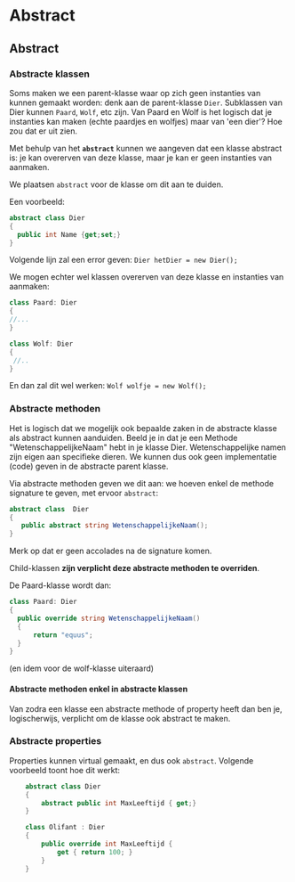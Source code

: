 # Abstract

## Abstract

### Abstracte klassen

Soms maken we een parent-klasse waar op zich geen instanties van kunnen gemaakt worden: denk aan de parent-klasse `Dier`. Subklassen van Dier kunnen `Paard`, `Wolf`, etc zijn. Van Paard en Wolf is het logisch dat je instanties kan maken \(echte paardjes en wolfjes\) maar van 'een dier'? Hoe zou dat er uit zien.

Met behulp van het **`abstract`** kunnen we aangeven dat een klasse abstract is: je kan overerven van deze klasse, maar je kan er geen instanties van aanmaken.

We plaatsen `abstract` voor de klasse om dit aan te duiden.

Een voorbeeld:

```csharp
abstract class Dier
{
  public int Name {get;set;}
}
```

Volgende lijn zal een error geven: `Dier hetDier = new Dier();`

We mogen echter wel klassen overerven van deze klasse en instanties van aanmaken:

```csharp
class Paard: Dier
{
//...
}

class Wolf: Dier
{
 //..
}
```

En dan zal dit wel werken: `Wolf wolfje = new Wolf();`

### Abstracte methoden

Het is logisch dat we mogelijk ook bepaalde zaken in de abstracte klasse als abstract kunnen aanduiden. Beeld je in dat je een Methode "WetenschappelijkeNaam" hebt in je klasse Dier. Wetenschappelijke namen zijn eigen aan specifieke dieren. We kunnen dus ook geen implementatie \(code\) geven in de abstracte parent klasse.

Via abstracte methoden geven we dit aan: we hoeven enkel de methode signature te geven, met ervoor `abstract`:

```csharp
abstract class  Dier
{
   public abstract string WetenschappelijkeNaam();
}
```

Merk op dat er geen accolades na de signature komen.

Child-klassen **zijn verplicht deze abstracte methoden te overriden**.

De Paard-klasse wordt dan:

```csharp
class Paard: Dier
{
  public override string WetenschappelijkeNaam()
  { 
      return "equus";
  }
}
```

\(en idem voor de wolf-klasse uiteraard\)

#### Abstracte methoden enkel in abstracte klassen

Van zodra een klasse een abstracte methode of property heeft dan ben je, logischerwijs, verplicht om de klasse ook abstract te maken.

### Abstracte properties

Properties kunnen virtual gemaakt, en dus ook `abstract`. Volgende voorbeeld toont hoe dit werkt:

```csharp
    abstract class Dier
    {
        abstract public int MaxLeeftijd { get;}
    }

    class Olifant : Dier
    {
        public override int MaxLeeftijd {
            get { return 100; }
        }
    }
```

